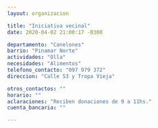 ```yaml
---
layout: organizacion

title: "Iniciativa vecinal"
date: 2020-04-02 21:00:17 -0300

departamento: "Canelones"
barrio: "Pinamar Norte"
actividades: "Olla"
necesidades: "Alimentos"
telefono_contacto: "097 979 372"
direccion: "Calle 53 y Tropa Vieja"

otros_contactos: ""
horario: ""
aclaraciones: "Reciben donaciones de 9 a 11hs."
cuenta_bancaria: ""

---
```

